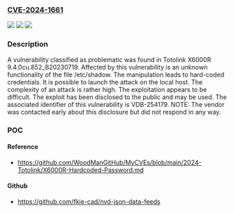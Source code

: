 ### [CVE-2024-1661](https://cve.mitre.org/cgi-bin/cvename.cgi?name=CVE-2024-1661)
![](https://img.shields.io/static/v1?label=Product&message=X6000R&color=blue)
![](https://img.shields.io/static/v1?label=Version&message=%3D%209.4.0cu.852_B20230719%20&color=brighgreen)
![](https://img.shields.io/static/v1?label=Vulnerability&message=CWE-798%20Hard-coded%20Credentials&color=brighgreen)

### Description

A vulnerability classified as problematic was found in Totolink X6000R 9.4.0cu.852_B20230719. Affected by this vulnerability is an unknown functionality of the file /etc/shadow. The manipulation leads to hard-coded credentials. It is possible to launch the attack on the local host. The complexity of an attack is rather high. The exploitation appears to be difficult. The exploit has been disclosed to the public and may be used. The associated identifier of this vulnerability is VDB-254179. NOTE: The vendor was contacted early about this disclosure but did not respond in any way.

### POC

#### Reference
- https://github.com/WoodManGitHub/MyCVEs/blob/main/2024-Totolink/X6000R-Hardcoded-Password.md

#### Github
- https://github.com/fkie-cad/nvd-json-data-feeds

